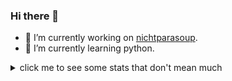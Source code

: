 ### Hi there 👋

- 🔭 I’m currently working on [nichtparasoup](https://github.com/k4cg/nichtparasoup).
- 🌱 I’m currently learning python.


<details>
<summary>click me to see some stats that don't mean much</summary>
<p>

![stats_gh]
![stats_lang]

</p>
<sub>
NOTE: Most Used Languages does not indicate my skill level or anything like that,
      it's based on GitHub metric of which languages I have the most lines of code on GitHub.
</sub>
</details>

<!--
**jkowalleck/jkowalleck** is a ✨ _special_ ✨ repository because its `README.md` (this file) appears on your GitHub profile.

Here are some ideas to get you started:

- 👯 I’m looking to collaborate on ...
- 🤔 I’m looking for help with ...
- 💬 Ask me about ...
- 📫 How to reach me: ...
- 😄 Pronouns: ...
- ⚡ Fun fact: ...
-->

<!-- see https://github.com/anuraghazra/github-readme-stats -->
[stats_gh]:   https://github-readme-stats.vercel.app/api?username=jkowalleck&hide=stars&hide_border=true&show_icons=true&disable_animations=true "gh stats"
[stats_lang]: https://github-readme-stats.vercel.app/api/top-langs/?username=jkowalleck&hide_border=true&layout=compact "lang stats"
